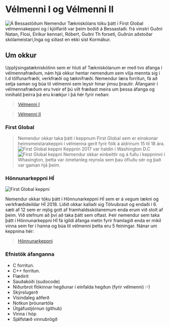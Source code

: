 # Vélmenni I og Vélmenni II
![Á Bessastöðum](https://eirben.github.io/bessasta%C3%B0ir-t%C3%A6knisk%C3%B3linn.jpg)
Nemendur Tækniskólans tóku þátt í First Global vélmennakeppni og í kjölfarið var þeim boðið á Bessastaði.
frá vinstri Guðni Natan, Flosi, Eiríkur kennari, Róbert, Guðni Th forseti, Guðrún aðstoðar skólameistari,Inga og síðast en ekki síst Kormákur.

## Um okkur
Upplýsingatækniskólinn sem er hluti af Tækniskólanum er með tvo áfanga í vélmennafræðum, nám hjá okkur hentar nemendum sem vilja
mennta sig í t.d tölfunarfræði, verkfræði og tæknifræði.  Nemendur læra forritun, fá að setja saman og búa til vélmenni sem leysir hinar ýmsu þrautir. Áfanganir í vélmennafræðum eru tveir ef þú vilt fræðast meira um þessa áfanga og innihald þeirra þá eru krækjur í þá hér fyrir neðan:
> [Vélmenni I](https://eirben.github.io/rob2a/)

> [Vélmenni II](https://eirben.github.io/rob2b3u/) 
### First Global
> Nemendur okkar taka þátt í keppnum First Global sem er einskonar heimsmeistarakeppni í vélmenna gerð fyrir fólk á aldrinum 15 til 18 ára.
![First Global keppni](https://eirben.github.io/firstglobal.jpg)
Keppnin 2017 var haldin í Washington D.C
![First Global keppni](https://eirben.github.io/firstglobal5.jpg)
Nemendur okkar einbeittir og á fullu í keppninni í Whasington, þetta var ómetanleg reynsla sem þau öfluðu sér og það var gaman hjá þeim. 

### Hönnunarkeppni HÍ

![First Global keppni](https://eirben.github.io/honnunarkeppni_hi.jpg)

Nemendur okkar tóku þátt í Hönnunarkeppni HÍ sem er á vegum tækni og verkfræðideildar HÍ 2018.  Liðið okkar kallaði sig Tölvubraut og endaði í 6. sæti af 12 sem er mjög gott af framhaldsskólanemum enda erum við stolt af þeim. Við stefnum að því að taka þátt sem oftast.
Þeir nemendur sem taka þátt í Hönnunarkeppni HÍ fá ígildi áfanga metin fyrir framlagið enda er mikil vinna sem fer í hanna og búa til vélmenni þetta eru 5 feiningar.
Nánar um keppnina hér:

> [Hönnunarkeppni](https://www.facebook.com/HonnunarkeppniHI/)

### Efnistök áfanganna
*   C forritun.
*   C++ forritun.
*   Flæðirit
*   Sauðakóði (sudocode)
*   Niðurbrot flókinnar hegðunar í einfalda hegðun (fyrir vélmenni) :-)
*   Skýrslugerð
*   Vísindaleg aðferð
*   Notkun þróunartóla
*   Útgáfustjórnun (github)
*   Vinna í hóp
*   Sjálfstæð vinnubrögð

